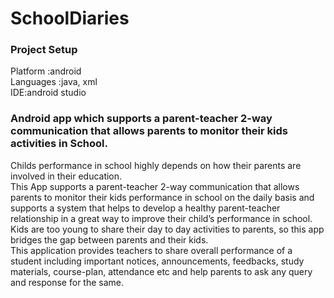 # SchoolDiaries
### Project Setup
Platform :<emsp>android</br>
Languages :<emsp>java, xml</br>
IDE:<emsp>android studio</br>
### Android app which supports a parent-teacher 2-way communication that allows parents to monitor their kids activities in School.
Childs performance in school highly depends on how their parents are involved in their education.</br> 
This App supports a parent-teacher 2-way communication that allows parents to monitor their kids performance in school on the daily basis and supports a system that helps to develop a healthy parent-teacher relationship in a great way to improve their child’s performance in school.</br>
Kids are too young to share their day to day activities to parents, so this app bridges the gap between parents and their kids.</br>
This application provides teachers to share overall performance of a student including important notices, announcements, feedbacks, study materials, course-plan, attendance etc and help parents to ask any query and response for the same.</br>

